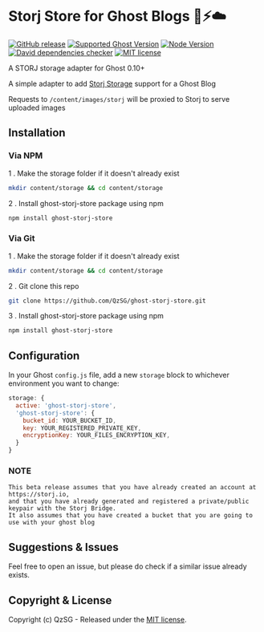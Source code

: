 # Storj Store for Ghost Blogs :ghost::zap::cloud:
[![GitHub release](https://img.shields.io/github/release/QzSG/ghost-storj-store.svg?style=flat-square)](https://github.com/QzSG/ghost-storj-store/releases)
[![Supported Ghost Version](https://img.shields.io/badge/ghost-0.10.0-brightgreen.svg?maxAge=2592000&style=flat-square)](https://github.com/TryGhost/Ghost)
[![Node Version](https://img.shields.io/badge/node-^4.5-brightgreen.svg?maxAge=2592000&style=flat-square)](https://nodejs.org/en/)
[![David dependencies checker](https://img.shields.io/david/QzSG/ghost-storj-store.svg?maxAge=2592000&style=flat-square)](https://david-dm.org/QzSG/ghost-storj-store)
[![MIT license](https://img.shields.io/github/license/QzSG/ghost-storj-store.svg?maxAge=2592000&style=flat-square)](https://github.com/QzSG/ghost-storj-store/blob/master/LICENSE)

A STORJ storage adapter for Ghost 0.10+

A simple adapter to add [Storj Storage](https://storj.io) support for a Ghost Blog

Requests to `/content/images/storj` will be proxied to Storj to serve uploaded images

## Installation

### Via NPM

1 . Make the storage folder if it doesn't already exist 

```bash
mkdir content/storage && cd content/storage
```

2 . Install ghost-storj-store package using npm

```bash
npm install ghost-storj-store
```

### Via Git

1 . Make the storage folder if it doesn't already exist 

```bash
mkdir content/storage && cd content/storage
```

2 . Git clone this repo 

```bash
git clone https://github.com/QzSG/ghost-storj-store.git
```

3 . Install ghost-storj-store package using npm

```bash
npm install ghost-storj-store
```
## Configuration

In your Ghost `config.js` file, add a new `storage` block to whichever environment you want to change:

```js
storage: {
  active: 'ghost-storj-store',
  'ghost-storj-store': {
    bucket_id: YOUR_BUCKET_ID,
    key: YOUR_REGISTERED_PRIVATE_KEY,
    encryptionKey: YOUR_FILES_ENCRYPTION_KEY,
  }
}
```

### NOTE
```
This beta release assumes that you have already created an account at https://storj.io,
and that you have already generated and registered a private/public keypair with the Storj Bridge. 
It also assumes that you have created a bucket that you are going to use with your ghost blog
```

## Suggestions & Issues

Feel free to open an issue, but please do check if a similar issue already exists.

## Copyright & License

Copyright (c) QzSG - Released under the [MIT license](LICENSE).
